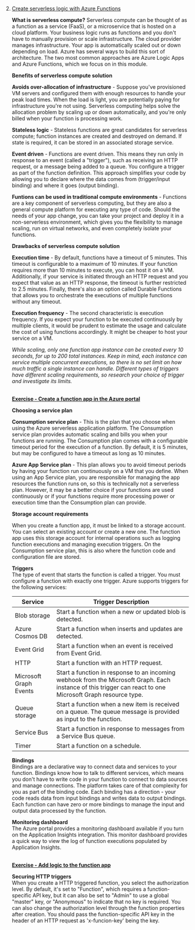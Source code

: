 2. [Create serverless logic with Azure Functions](https://docs.microsoft.com/en-gb/learn/modules/create-serverless-logic-with-azure-functions/)

    **What is serverless compute?**
    Serverless compute can be thought of as a function as a service (FaaS), or a microservice that is hosted on a cloud platform. Your business logic runs as functions and you don't have to manually provision or scale infrastructure. The cloud provider manages infrastructure. Your app is automatically scaled out or down depending on load. Azure has several ways to build this sort of architecture. The two most common approaches are Azure Logic Apps and Azure Functions, which we focus on in this module.
    
    **Benefits of serverless compute solution**<br/>
    
    **Avoids over-allocation of infrastructure** - Suppose you've provisioned VM servers and configured them with enough resources to handle your peak load times. When the load is light, you are potentially paying for infrastructure you're not using. Serverless computing helps solve the allocation problem by scaling up or down automatically, and you're only billed when your function is processing work.
    
    **Stateless logic** - Stateless functions are great candidates for serverless compute; function instances are created and destroyed on demand. If state is required, it can be stored in an associated storage service.
    
    **Event driven** - Functions are event driven. This means they run only in response to an event (called a "trigger"), such as receiving an HTTP request, or a message being added to a queue. You configure a trigger as part of the function definition. This approach simplifies your code by allowing you to declare where the data comes from (trigger/input binding) and where it goes (output binding).
    
    **Funtions can be used in traditional compute environments** - Functions are a key component of serverless computing, but they are also a general compute platform for executing any type of code. Should the needs of your app change, you can take your project and deploy it in a non-serverless environment, which gives you the flexibility to manage scaling, run on virtual networks, and even completely isolate your functions.
    
    **Drawbacks of serverless compute solution**<br/>
    
    **Execution time** - By default, functions have a timeout of 5 minutes. This timeout is configurable to a maximum of 10 minutes. If your function requires more than 10 minutes to execute, you can host it on a VM. Additionally, if your service is initiated through an HTTP request and you expect that value as an HTTP response, the timeout is further restricted to 2.5 minutes. Finally, there's also an option called Durable Functions that allows you to orchestrate the executions of multiple functions without any timeout.
    
    **Execution frequency** - The second characteristic is execution frequency. If you expect your function to be executed continuously by multiple clients, it would be prudent to estimate the usage and calculate the cost of using functions accordingly. It might be cheaper to host your service on a VM.
    
    *While scaling, only one function app instance can be created every 10 seconds, for up to 200 total instances. Keep in mind, each instance can service multiple concurrent executions, so there is no set limit on how much traffic a single instance can handle. Different types of triggers have different scaling requirements, so research your choice of trigger and investigate its limits.*
    <br/>
    <br/>
    
    [**Exercise - Create a function app in the Azure portal**](https://docs.microsoft.com/en-gb/learn/modules/create-serverless-logic-with-azure-functions/3-create-an-azure-functions-app-in-the-azure-portal?pivots=javascript)
    
    **Choosing a service plan**<br/>
    
    **Consumption service plan** - This is the plan that you choose when using the Azure serverless application platform. The Consumption service plan provides automatic scaling and bills you when your functions are running. The Consumption plan comes with a configurable timeout period for the execution of a function. By default, it is 5 minutes, but may be configured to have a timeout as long as 10 minutes.
    
    **Azure App Service plan** - This plan allows you to avoid timeout periods by having your function run continuously on a VM that you define. When using an App Service plan, you are responsible for managing the app resources the function runs on, so this is technically not a serverless plan. However, it may be a better choice if your functions are used continuously or if your functions require more processing power or execution time than the Consumption plan can provide.
    
    **Storage account requirements**<br/>
    
    When you create a function app, it must be linked to a storage account. You can select an existing account or create a new one. The function app uses this storage account for internal operations such as logging function executions and managing execution triggers. On the Consumption service plan, this is also where the function code and configuration file are stored.
    
    
    **Triggers**<br/>
    The type of event that starts the function is called a trigger. You must configure a function with exactly one trigger. Azure supports triggers for the following services:
    
    |Service|Trigger Description|
    |-------|-------------------|
    |Blob storage|Start a function when a new or updated blob is detected.|
    |Azure Cosmos DB|Start a function when inserts and updates are detected.|
    |Event Grid|Start a function when an event is received from Event Grid.|
    |HTTP|Start a function with an HTTP request.|
    |Microsoft Graph Events|Start a function in response to an incoming webhook from the Microsoft Graph. Each instance of this trigger can react to one Microsoft Graph resource type.|
    |Queue storage|Start a function when a new item is received on a queue. The queue message is provided as input to the function.|
    |Service Bus|Start a function in response to messages from a Service Bus queue.|
    |Timer|Start a function on a schedule.|
    
    **Bindings**<br/>
    Bindings are a declarative way to connect data and services to your function. Bindings know how to talk to different services, which means you don't have to write code in your function to connect to data sources and manage connections. The platform takes care of that complexity for you as part of the binding code. Each binding has a direction - your code reads data from input bindings and writes data to output bindings. Each function can have zero or more bindings to manage the input and output data processed by the function.
    
    **Monitoring dashboard**<br/>
    The Azure portal provides a monitoring dashboard available if you turn on the Application Insights integration. This monitor dashboard provides a quick way to view the log of function executions populated by Application Insights.
    <br/>
    <br/>
    
    [**Exercise - Add logic to the function app**](https://docs.microsoft.com/en-gb/learn/modules/create-serverless-logic-with-azure-functions/5-add-logic-to-the-function-app?pivots=javascript)
    
    **Securing HTTP triggers**<br/>
    When you create a HTTP triggered function, you select the authorization level. By default, it's set to "Function", which requires a function-specific API key, but it can also be set to "Admin" to use a global "master" key, or "Anonymous" to indicate that no key is required. You can also change the authorization level through the function properties after creation. You should pass the function-specific API key in the header of an HTTP request as 'x-funcion-key' being the key.    
